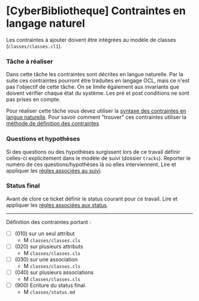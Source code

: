 [CyberBibliotheque] Contraintes en langage naturel
==================================================

Les contraintes à ajouter doivent être intégrées au modèle de classes 
(``classes/classes.cl1``).

### Tâche à réaliser

Dans cette tâche les contraintes sont décrites en langue naturelle.
Par la suite ces contraintes pourront être traduites en langage OCL,
mais ce n'est pas l'objectif de cette tâche. 
On se limite également aux invariants que doivent vérifier chaque état
du système. Les pré et post conditions ne sont pas prises en compte.

Pour réaliser cette tâche vous devez utiliser la 
[syntaxe des contraintes en langue naturelle](https://modelscript.readthedocs.io/en/latest/scripts/classes1/index.html#natural-language-constraints).
Pour savoir comment "trouver" ces contraintes utiliser la 
[méthode de définition des contraintes](https://modelscript.readthedocs.io/en/latest/scripts/classes1/index.html#method)

### Questions et hypothèses

Si des questions ou des hypothèses surgissent lors de ce travail
définir celles-ci explicitement dans le modèle de suivi
(dossier ``tracks``). Reporter le numéro de ces questions/hypothèses
là où elles interviennent. Lire et appliquer les [règles associées au suivi](https://modelscript.readthedocs.io/en/latest/scripts/tracks/index.html#rules). 
 
### Status final

Avant de clore ce ticket définir le status courant pour ce travail. Lire et appliquer les [règles associées aux status](https://modelscript.readthedocs.io/en/latest/methods/status/index.html#rules).
________

Définition des contraintes portant :
- [ ] (010) sur un seul attribut
    - M ``classes/classes.cls``
- [ ] (020) sur plusieurs attributs
    - M ``classes/classes.cls``
- [ ] (030) sur une association
    - M ``classes/classes.cls``
- [ ] (040) sur plusieurs associations
    - M ``classes/classes.cls``
- [ ] (900) Ecriture du status final.
    - M ``classes/status.md``
